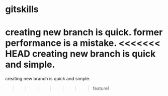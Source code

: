 gitskills
=========
creating new branch is quick.
former performance is a mistake.
<<<<<<< HEAD
creating new branch is quick and simple.
=======
creating new branch is quick and simple.
>>>>>>> feature1
